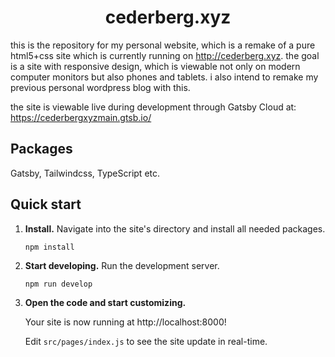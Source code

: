 <h1 align="center">
  cederberg.xyz
</h1>

this is the repository for my personal website, which is a remake of a pure html5+css site which is currently running on http://cederberg.xyz. the goal is a site with responsive design, which is viewable not only on modern computer monitors but also phones and tablets. i also intend to remake my previous personal wordpress blog with this.

the site is viewable live during development through Gatsby Cloud at:  
https://cederbergxyzmain.gtsb.io/

## Packages

Gatsby, Tailwindcss, TypeScript etc.

## Quick start

1.  **Install.**
    Navigate into the site's directory and install all needed packages.
    
    ```shell
    npm install
    ```

2.  **Start developing.**
    Run the development server.

    ```shell
    npm run develop
    ```

3.  **Open the code and start customizing.**

    Your site is now running at http://localhost:8000!

    Edit `src/pages/index.js` to see the site update in real-time.
